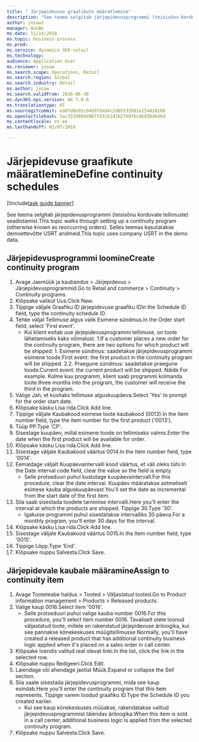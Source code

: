 ```yaml
--- 
title: " Järjepidevuse graafikute määratlemine"
description: "See teema selgitab järjepidevusprogrammi (teisisõnu korduvate tellimuste) seadistamist."
author: josaw1
manager: AnnBe
ms.date: 11/14/2016
ms.topic: business-process
ms.prod: 
ms.service: dynamics-365-retail
ms.technology: 
audience: Application User
ms.reviewer: josaw
ms.search.scope: Operations, Retail
ms.search.region: Global
ms.search.industry: Retail
ms.author: josaw
ms.search.validFrom: 2016-06-30
ms.dyn365.ops.version: AX 7.0.0
ms.translationtype: HT
ms.sourcegitcommit: ea07d8e91c94d9fdad4c2d05533981e254420188
ms.openlocfilehash: 5ac333989dd987fd3cb1d2b2769fbcdb93bdb4bd
ms.contentlocale: et-ee
ms.lasthandoff: 02/07/2018

---
```

# <a name="define-continuity-schedules"></a><span data-ttu-id="19b79-103"> Järjepidevuse graafikute määratlemine</span><span class="sxs-lookup"><span data-stu-id="19b79-103">Define continuity schedules</span></span>

[!include[task guide banner](../includes/task-guide-banner.md)]

<span data-ttu-id="19b79-104">See teema selgitab järjepidevusprogrammi (teisisõnu korduvate tellimuste) seadistamist.</span><span class="sxs-lookup"><span data-stu-id="19b79-104">This topic walks through setting up a continuity program (otherwise known as reoccurring orders).</span></span> <span data-ttu-id="19b79-105">Selles teemas kasutatakse demoettevõtte USRT andmeid.</span><span class="sxs-lookup"><span data-stu-id="19b79-105">This topic uses company USRT in the demo data.</span></span>


## <a name="create-continuity-program"></a><span data-ttu-id="19b79-106">Järjepidevusprogrammi loomine</span><span class="sxs-lookup"><span data-stu-id="19b79-106">Create continuity program</span></span>
1. <span data-ttu-id="19b79-107">Avage Jaemüük ja kaubandus > Järjepidevus > Järjepidevusprogrammid.</span><span class="sxs-lookup"><span data-stu-id="19b79-107">Go to Retail and commerce > Continuity > Continuity programs.</span></span>
2. <span data-ttu-id="19b79-108">Klõpsake valikut Uus.</span><span class="sxs-lookup"><span data-stu-id="19b79-108">Click New.</span></span>
3. <span data-ttu-id="19b79-109">Tippige väljale Graafiku ID järjepidevuse graafiku ID</span><span class="sxs-lookup"><span data-stu-id="19b79-109">In the Schedule ID field, type the continuity schedule ID.</span></span>
4. <span data-ttu-id="19b79-110">Tehke väljal Tellimuse algus valik Esimene sündmus.</span><span class="sxs-lookup"><span data-stu-id="19b79-110">In the Order start field, select 'First event'.</span></span>
    * <span data-ttu-id="19b79-111">Kui klient esitab uue järjepidevusprogrammi tellimuse, on toote lähetamiseks kaks võimalust. 1.</span><span class="sxs-lookup"><span data-stu-id="19b79-111">If a customer places a new order for the continuity program, there are two options for which product will be shipped:  1.</span></span> <span data-ttu-id="19b79-112">Esimene sündmus: saadetakse järjepidevusprogrammi esimene toode.</span><span class="sxs-lookup"><span data-stu-id="19b79-112">First event: the first product in the continuity program will be shipped.</span></span>  <span data-ttu-id="19b79-113">2.</span><span class="sxs-lookup"><span data-stu-id="19b79-113">2.</span></span> <span data-ttu-id="19b79-114">Praegune sündmus: saadetakse praegune toode.</span><span class="sxs-lookup"><span data-stu-id="19b79-114">Current event: the current product will be shipped.</span></span> <span data-ttu-id="19b79-115">Näide.</span><span class="sxs-lookup"><span data-stu-id="19b79-115">For example.</span></span> <span data-ttu-id="19b79-116">Kolme kuu programm, klient saab programmi kolmanda toote.</span><span class="sxs-lookup"><span data-stu-id="19b79-116">three months into the program, the customer will receive the third in the program.</span></span>  
5. <span data-ttu-id="19b79-117">Valige Jah, et küsitaks tellimuse alguskuupäeva.</span><span class="sxs-lookup"><span data-stu-id="19b79-117">Select 'Yes' to prompt for the order start date.</span></span>
6. <span data-ttu-id="19b79-118">Klõpsake käsku Lisa rida.</span><span class="sxs-lookup"><span data-stu-id="19b79-118">Click Add line.</span></span>
7. <span data-ttu-id="19b79-119">Tippige väljale Kaubakood esimese toote kaubakood (0013).</span><span class="sxs-lookup"><span data-stu-id="19b79-119">In the Item number field, type the item number for the first product ('0013').</span></span>
8. <span data-ttu-id="19b79-120">Tüüp PP.</span><span class="sxs-lookup"><span data-stu-id="19b79-120">Type 'CP'.</span></span>
9. <span data-ttu-id="19b79-121">Sisestage kuupäev, millal esimene toode on tellimiseks valmis.</span><span class="sxs-lookup"><span data-stu-id="19b79-121">Enter the date when the first product will be available for order.</span></span>
10. <span data-ttu-id="19b79-122">Klõpsake käsku Lisa rida.</span><span class="sxs-lookup"><span data-stu-id="19b79-122">Click Add line.</span></span>
11. <span data-ttu-id="19b79-123">Sisestage väljale Kaubakood väärtus 0014.</span><span class="sxs-lookup"><span data-stu-id="19b79-123">In the Item number field, type '0014'.</span></span>
12. <span data-ttu-id="19b79-124">Eemaldage väljalt Kuupäevaintervalli kood väärtus, et väli oleks tühi.</span><span class="sxs-lookup"><span data-stu-id="19b79-124">In the Date interval code field, clear the value so the field is empty.</span></span>
    * <span data-ttu-id="19b79-125">Selle protseduuri puhul kustutage kuupäevaintervall.</span><span class="sxs-lookup"><span data-stu-id="19b79-125">For this procedure, clear the date interval.</span></span> <span data-ttu-id="19b79-126">Kuupäev määratakse astmeliselt esimese kauba alguskuupäevast.</span><span class="sxs-lookup"><span data-stu-id="19b79-126">You'll set the date as incremental from the start date of the first item.</span></span>  
13. <span data-ttu-id="19b79-127">Siia saab sisestada toodete tarnimise intervalli.</span><span class="sxs-lookup"><span data-stu-id="19b79-127">Here you'll enter the interval at which the products are shipped.</span></span> <span data-ttu-id="19b79-128">Tippige 30.</span><span class="sxs-lookup"><span data-stu-id="19b79-128">Type '30'.</span></span>
    * <span data-ttu-id="19b79-129">Igakuise programmi puhul sisestatakse intervalliks 30 päeva.</span><span class="sxs-lookup"><span data-stu-id="19b79-129">For a monthly program, you'll enter 30 days for the interval.</span></span>  
14. <span data-ttu-id="19b79-130">Klõpsake käsku Lisa rida.</span><span class="sxs-lookup"><span data-stu-id="19b79-130">Click Add line.</span></span>
15. <span data-ttu-id="19b79-131">Sisestage väljale Kaubakood väärtus 0015.</span><span class="sxs-lookup"><span data-stu-id="19b79-131">In the Item number field, type '0015'.</span></span>
16. <span data-ttu-id="19b79-132">Tippige Lõpp.</span><span class="sxs-lookup"><span data-stu-id="19b79-132">Type 'End'.</span></span>
17. <span data-ttu-id="19b79-133">Klõpsake nuppu Salvesta.</span><span class="sxs-lookup"><span data-stu-id="19b79-133">Click Save.</span></span>

## <a name="assign-to-continuity-item"></a><span data-ttu-id="19b79-134">Järjepidevale kaubale määramine</span><span class="sxs-lookup"><span data-stu-id="19b79-134">Assign to continuity item</span></span>
1. <span data-ttu-id="19b79-135">Avage Tooteteabe haldus > Tooted > Väljastatud tooted.</span><span class="sxs-lookup"><span data-stu-id="19b79-135">Go to Product information management > Products > Released products.</span></span>
2. <span data-ttu-id="19b79-136">Valige kaup 0016.</span><span class="sxs-lookup"><span data-stu-id="19b79-136">Select item '0016'.</span></span>
    * <span data-ttu-id="19b79-137">Selle protseduuri puhul valige kauba number 0016.</span><span class="sxs-lookup"><span data-stu-id="19b79-137">For this procedure, you'll select item number 0016.</span></span> <span data-ttu-id="19b79-138">Tavaliselt olete loonud väljastatud toote, millele on rakendatud järjepidevuse äriloogika, kui see pannakse kõnekeskuses müügitellimusse.</span><span class="sxs-lookup"><span data-stu-id="19b79-138">Normally, you'll have created a released product that has additional continuity business logic applied when it's placed on a sales order in call center.</span></span>  
3. <span data-ttu-id="19b79-139">Klõpsake loendis valitud real olevat linki.</span><span class="sxs-lookup"><span data-stu-id="19b79-139">In the list, click the link in the selected row.</span></span>
4. <span data-ttu-id="19b79-140">Klõpsake nuppu Redigeeri.</span><span class="sxs-lookup"><span data-stu-id="19b79-140">Click Edit.</span></span>
5. <span data-ttu-id="19b79-141">Laiendage või ahendage jaotist Müük.</span><span class="sxs-lookup"><span data-stu-id="19b79-141">Expand or collapse the Sell section.</span></span>
6. <span data-ttu-id="19b79-142">Siia saate sisestada järjepidevusprogrammi, mida see kaup esindab.</span><span class="sxs-lookup"><span data-stu-id="19b79-142">Here you'll enter the continuity program that this item represents.</span></span> <span data-ttu-id="19b79-143">Tippige varem loodud graafiku ID.</span><span class="sxs-lookup"><span data-stu-id="19b79-143">Type the Schedule ID you created earlier.</span></span>
    * <span data-ttu-id="19b79-144">Kui see kaup kõnekeskuses müüakse, rakendatakse valitud järjepidevusprogrammist täiendav äriloogika.</span><span class="sxs-lookup"><span data-stu-id="19b79-144">When this item is sold in a call center, additional business logic is applied from the selected continuity program.</span></span>  
7. <span data-ttu-id="19b79-145">Klõpsake nuppu Salvesta.</span><span class="sxs-lookup"><span data-stu-id="19b79-145">Click Save.</span></span>


